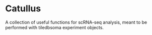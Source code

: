 # Catullus
A collection of useful functions for scRNA-seq analysis, meant to be performed with tiledbsoma experiment objects.
